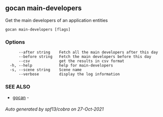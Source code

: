 ## gocan main-developers

Get the main developers of an application entities

```
gocan main-developers [flags]
```

### Options

```
      --after string    Fetch all the main developers after this day
      --before string   Fetch the main developers before this day
      --csv             get the results in csv format
  -h, --help            help for main-developers
  -s, --scene string    Scene name
      --verbose         display the log information
```

### SEE ALSO

* [gocan](gocan.md)	 - 

###### Auto generated by spf13/cobra on 27-Oct-2021
